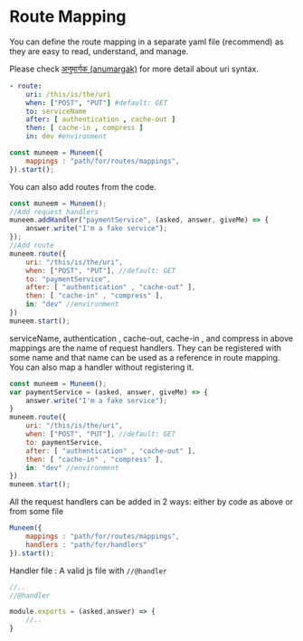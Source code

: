 # Route Mapping

You can define the route mapping in a separate yaml file (recommend) as they are easy to read, understand, and manage.

Please check [अनुमार्गक (anumargak)](https://github.com/node-muneem/anumargak) for more detail about uri syntax.

```yaml
- route: 
    uri: /this/is/the/uri
    when: ["POST", "PUT"] #default: GET
    to: serviceName
    after: [ authentication , cache-out ]
    then: [ cache-in , compress ]
    in: dev #environment
```

```JavaScript
const muneem = Muneem({
    mappings : "path/for/routes/mappings",
}).start();
```

You can also add routes from the code.

```JavaScript
const muneem = Muneem();
//Add request handlers
muneem.addHandler("paymentService", (asked, answer, giveMe) => {
    answer.write("I'm a fake service");
});
//Add route
muneem.route({
    uri: "/this/is/the/uri",
    when: ["POST", "PUT"], //default: GET
    to: "paymentService",
    after: [ "authentication" , "cache-out" ],
    then: [ "cache-in" , "compress" ],
    in: "dev" //environment
})
muneem.start();
```

serviceName, authentication , cache-out, cache-in , and compress in above mappings are the name of request handlers. They can be registered with some name and that name can be used as a reference in route mapping. You can also map a handler without registering it. 

```JavaScript
const muneem = Muneem();
var paymentService = (asked, answer, giveMe) => {
    answer.write("I'm a fake service");
}
muneem.route({
    uri: "/this/is/the/uri",
    when: ["POST", "PUT"], //default: GET
    to: paymentService,
    after: [ "authentication" , "cache-out" ],
    then: [ "cache-in" , "compress" ],
    in: "dev" //environment
})
muneem.start();
```

All the request handlers can be added in 2 ways: either by code as above or from some file

```JavaScript
Muneem({
    mappings : "path/for/routes/mappings",
    handlers : "path/for/handlers"
}).start();
```

Handler file : A valid js file with `//@handler`

```JavaScript
//..
//@handler   

module.exports = (asked,answer) => {
    //..
}
```